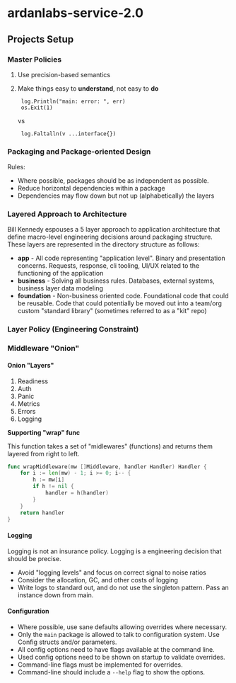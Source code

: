 # ardanlabs-service-2.0

## Projects Setup

### Master Policies

1. Use precision-based semantics
2. Make things easy to **understand**, not easy to **do**

        log.Println("main: error: ", err)
        os.Exit(1)
   vs

        log.Faltalln(v ...interface{})

### Packaging and Package-oriented Design

Rules:

- Where possible, packages should be as independent as possible.
- Reduce horizontal dependencies within a package
- Dependencies may flow down but not up (alphabetically) the layers

### Layered Approach to Architecture

Bill Kennedy espouses a 5 layer approach to application architecture that define macro-level engineering decisions around packaging structure. These layers are represented in the directory structure as follows:

- **app** - All code representing "application level". Binary and presentation concerns. Requests, response, cli tooling, UI/UX related to the functioning of the application
- **business** - Solving all business rules. Databases, external systems, business layer data modeling
- **foundation** - Non-business oriented code. Foundational code that could be reusable. Code that could potentially be moved out into a team/org custom "standard library" (sometimes referred to as a "kit" repo)

### Layer Policy (Engineering Constraint)

### Middleware "Onion"

#### Onion "Layers"

1. Readiness
2. Auth
3. Panic
4. Metrics
5. Errors
6. Logging

**Supporting "wrap" func**

This function takes a set of "midlewares" (functions) and returns them layered from right to left.

```go
func wrapMiddleware(mw []Middleware, handler Handler) Handler {
	for i := len(mw) - 1; i >= 0; i-- {
		h := mw[i]
		if h != nil {
			handler = h(handler)
		}
	}
	return handler
}
```

#### Logging

Logging is not an insurance policy. Logging is a engineering decision that should be precise.

- Avoid "logging levels" and focus on correct signal to noise ratios
- Consider the allocation, GC, and other costs of logging
- Write logs to standard out, and do not use the singleton pattern. Pass an instance down from main.

#### Configuration

- Where possible, use sane defaults allowing overrides where necessary.
- Only the `main` package is allowed to talk to configuration system. Use Config structs and/or parameters.
- All config options need to have flags available at the command line.
- Used config options need to be shown on startup to validate overrides.
- Command-line flags must be implemented for overrides. 
- Command-line should include a `--help` flag to show the options.
